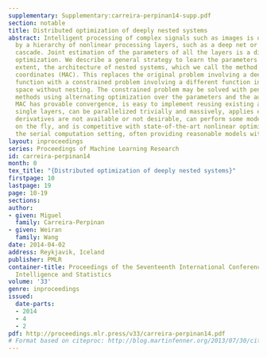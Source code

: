 ```yaml
---
supplementary: Supplementary:carreira-perpinan14-supp.pdf
section: notable
title: Distributed optimization of deeply nested systems
abstract: Intelligent processing of complex signals such as images is often performed
  by a hierarchy of nonlinear processing layers, such as a deep net or an object recognition
  cascade. Joint estimation of the parameters of all the layers is a difficult nonconvex
  optimization. We describe a general strategy to learn the parameters and, to some
  extent, the architecture of nested systems, which we call the method of auxiliary
  coordinates (MAC). This replaces the original problem involving a deeply nested
  function with a constrained problem involving a different function in an augmented
  space without nesting. The constrained problem may be solved with penalty-based
  methods using alternating optimization over the parameters and the auxiliary coordinates.
  MAC has provable convergence, is easy to implement reusing existing algorithms for
  single layers, can be parallelized trivially and massively, applies even when parameter
  derivatives are not available or not desirable, can perform some model selection
  on the fly, and is competitive with state-of-the-art nonlinear optimizers even in
  the serial computation setting, often providing reasonable models within a few iterations.
layout: inproceedings
series: Proceedings of Machine Learning Research
id: carreira-perpinan14
month: 0
tex_title: "{Distributed optimization of deeply nested systems}"
firstpage: 10
lastpage: 19
page: 10-19
sections: 
author:
- given: Miguel
  family: Carreira-Perpinan
- given: Weiran
  family: Wang
date: 2014-04-02
address: Reykjavik, Iceland
publisher: PMLR
container-title: Proceedings of the Seventeenth International Conference on Artificial
  Intelligence and Statistics
volume: '33'
genre: inproceedings
issued:
  date-parts:
  - 2014
  - 4
  - 2
pdf: http://proceedings.mlr.press/v33/carreira-perpinan14.pdf
# Format based on citeproc: http://blog.martinfenner.org/2013/07/30/citeproc-yaml-for-bibliographies/
---
```

